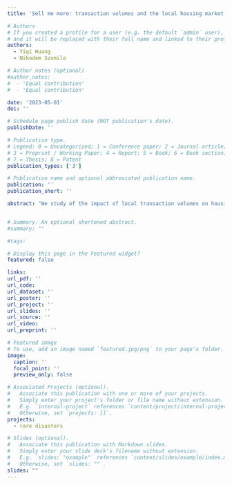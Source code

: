 ```yaml
---
title: 'Sell me more: transaction volumes and the local housing market'

# Authors
# If you created a profile for a user (e.g. the default `admin` user), write the username (folder name) here
# and it will be replaced with their full name and linked to their profile.
authors:
  - Yiqi Huang
  - Nikodem Szumilo

# Author notes (optional)
#author_notes:
#  - 'Equal contribution'
#  - 'Equal contribution'

date: '2023-05-01'
doi: ''

# Schedule page publish date (NOT publication's date).
publishDate: ''

# Publication type.
# Legend: 0 = Uncategorized; 1 = Conference paper; 2 = Journal article;
# 3 = Preprint / Working Paper; 4 = Report; 5 = Book; 6 = Book section;
# 7 = Thesis; 8 = Patent
publication_types: ['3']

# Publication name and optional abbreviated publication name.
publication: ''
publication_short: ''

abstract: "We study of the impact of local transaction volumes on housing market outcomes. We argue that higher transaction volumes increase prices by making valuations more accurate. We link prices and valuation accuracy in a simple theoretical framework that shows the impact of more precise valuations on reservation prices and bargaining positions of buyers and sellers. For identification, we exploit a plausibly exogenous variation in the number of transactions coming from the fact that houses with higher estimated nominal capital gains since purchase are more likely to be transacted. Our results show that when transaction numbers double, prices increase and valuation errors decrease, both by around 6%. We also show that sellers are likely to benefit more from higher transaction volumes as it increases their bargaining power."


# Summary. An optional shortened abstract.
#summary: ""

#tags:

# Display this page in the Featured widget?
featured: false

links:
url_pdf: ''
url_code: 
url_dataset: ''
url_poster: ''
url_project: ''
url_slides: ''
url_source: ''
url_video: 
url_preprint: ''

# Featured image
# To use, add an image named `featured.jpg/png` to your page's folder.
image:
  caption: ''
  focal_point: ''
  preview_only: false

# Associated Projects (optional).
#   Associate this publication with one or more of your projects.
#   Simply enter your project's folder or file name without extension.
#   E.g. `internal-project` references `content/project/internal-project/index.md`.
#   Otherwise, set `projects: []`.
projects:
  - rare disasters

# Slides (optional).
#   Associate this publication with Markdown slides.
#   Simply enter your slide deck's filename without extension.
#   E.g. `slides: "example"` references `content/slides/example/index.md`.
#   Otherwise, set `slides: ""`.
slides: ""
---
```

